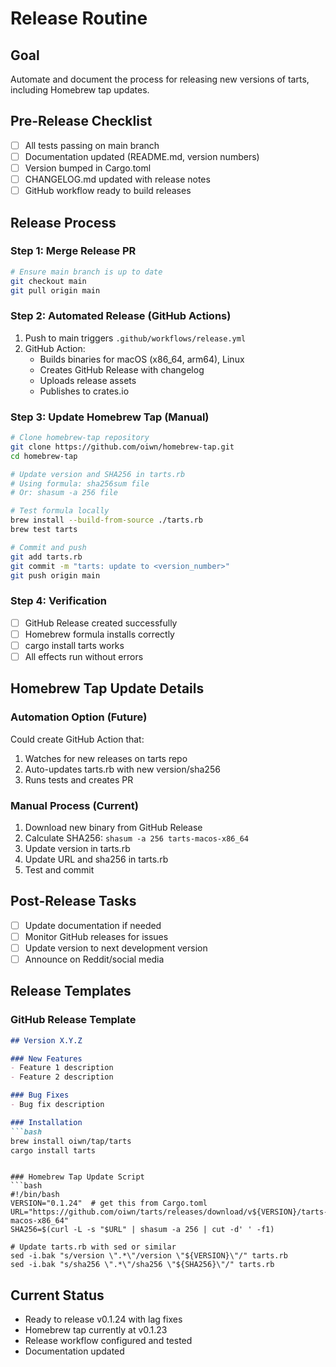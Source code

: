 # Release Routine

## Goal
Automate and document the process for releasing new versions of tarts, including Homebrew tap updates.

## Pre-Release Checklist
- [ ] All tests passing on main branch
- [ ] Documentation updated (README.md, version numbers)
- [ ] Version bumped in Cargo.toml
- [ ] CHANGELOG.md updated with release notes
- [ ] GitHub workflow ready to build releases

## Release Process

### Step 1: Merge Release PR
```bash
# Ensure main branch is up to date
git checkout main
git pull origin main
```

### Step 2: Automated Release (GitHub Actions)
1. Push to main triggers `.github/workflows/release.yml`
2. GitHub Action:
   - Builds binaries for macOS (x86_64, arm64), Linux
   - Creates GitHub Release with changelog
   - Uploads release assets
   - Publishes to crates.io

### Step 3: Update Homebrew Tap (Manual)
```bash
# Clone homebrew-tap repository
git clone https://github.com/oiwn/homebrew-tap.git
cd homebrew-tap

# Update version and SHA256 in tarts.rb
# Using formula: sha256sum file
# Or: shasum -a 256 file

# Test formula locally
brew install --build-from-source ./tarts.rb
brew test tarts

# Commit and push
git add tarts.rb
git commit -m "tarts: update to <version_number>"
git push origin main
```

### Step 4: Verification
- [ ] GitHub Release created successfully
- [ ] Homebrew formula installs correctly
- [ ] cargo install tarts works
- [ ] All effects run without errors

## Homebrew Tap Update Details

### Automation Option (Future)
Could create GitHub Action that:
1. Watches for new releases on tarts repo
2. Auto-updates tarts.rb with new version/sha256
3. Runs tests and creates PR

### Manual Process (Current)
1. Download new binary from GitHub Release
2. Calculate SHA256: `shasum -a 256 tarts-macos-x86_64`
3. Update version in tarts.rb
4. Update URL and sha256 in tarts.rb
5. Test and commit

## Post-Release Tasks
- [ ] Update documentation if needed
- [ ] Monitor GitHub releases for issues
- [ ] Update version to next development version
- [ ] Announce on Reddit/social media

## Release Templates

### GitHub Release Template
```markdown
## Version X.Y.Z

### New Features
- Feature 1 description
- Feature 2 description

### Bug Fixes
- Bug fix description

### Installation
```bash
brew install oiwn/tap/tarts
cargo install tarts
```
```

### Homebrew Tap Update Script
```bash
#!/bin/bash
VERSION="0.1.24"  # get this from Cargo.toml
URL="https://github.com/oiwn/tarts/releases/download/v${VERSION}/tarts-macos-x86_64"
SHA256=$(curl -L -s "$URL" | shasum -a 256 | cut -d' ' -f1)

# Update tarts.rb with sed or similar
sed -i.bak "s/version \".*\"/version \"${VERSION}\"/" tarts.rb
sed -i.bak "s/sha256 \".*\"/sha256 \"${SHA256}\"/" tarts.rb
```
## Current Status
- Ready to release v0.1.24 with lag fixes
- Homebrew tap currently at v0.1.23
- Release workflow configured and tested
- Documentation updated
